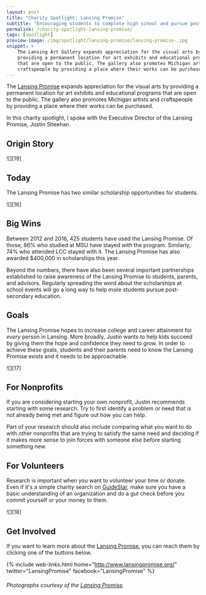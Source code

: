 ```yaml
---
layout: post
title: "Charity Spotlight: Lansing Promise"
subtitle: "Encouraging students to complete high school and pursue post-secondary education."
permalink: /charity-spotlight-lansing-promise/
tags: [spotlight]
preview-image: /img/spotlight/lansing-promise/lansing-promise-.jpg
snippet: >
    The Lansing Art Gallery expands appreciation for the visual arts by
    providing a permanent location for art exhibits and educational programs
    that are open to the public. The gallery also promotes Michigan artists and
    craftspeople by providing a place where their works can be purchased.
---
```


The [Lansing Promise][1] expands appreciation for the visual arts by providing a permanent location for art exhibits and educational programs that are open to the public. The gallery also promotes Michigan artists and craftspeople by providing a place where their works can be purchased.

In this charity spotlight, I spoke with the Executive Director of the Lansing Promise, Justin Sheehan.

## Origin Story



![][19]

## Today

The Lansing Promise has two similar scholarship opportunities for students.

![][16]

## Big Wins

Between 2012 and 2016, 425 students have used the Lansing Promise. Of those, 86% who studied at MSU have stayed with the program. Similarly, 74% who attended LCC stayed with it. The Lansing Promise has also awarded $400,000 in scholarships this year.

Beyond the numbers, there have also been several important partnerships established to raise awareness of the Lansing Promise to students, parents, and advisors. Regularly spreading the word about the scholarships at school events will go a long way to help more students pursue post-secondary education.

## Goals

The Lansing Promise hopes to increase college and career attainment for *every* person in Lansing. More broadly, Justin wants to help kids succeed by giving them the hope and confidence they need to grow. In order to achieve these goals, students and their parents need to know the Lansing Promise exists and it needs to be approachable.

![][17]

## For Nonprofits

If you are considering starting your own nonprofit, Justin recommends starting with some research. Try to first identify a problem or need that is not already being met and figure out how you can help.

Part of your research should also include comparing what you want to do with other nonprofits that are trying to satisfy the same need and deciding if it makes more sense to join forces with someone else before starting something new.

## For Volunteers

Research is important when you want to volunteer your time or donate. Even if it's a simple charity search on [GuideStar][3], make sure you have a basic understanding of an organization and do a gut check before you commit yourself or your money to them.

![][18]

## Get Involved

If you want to learn more about the [Lansing Promise][1], you can reach them by clicking one of the buttons below.

{% include web-links.html home="http://www.lansingpromise.org/" twitter="LansingPromise" facebook="LansingPromise" %}

###### Photographs courtesy of the [Lansing Promise][1].



[1]: http://www.lansingpromise.org/ "Lansing Promise Homepage"
[2]: https://www.facebook.com/LansingPromise "Lansing Promise on Facebook"
[3]: http://www.guidestar.org/ "GuideStar Homepage"
